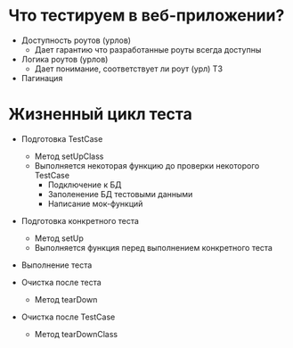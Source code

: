 # Что тестируем в веб-приложении?

- Доступность роутов (урлов)
    - Дает гарантию что разработанные роуты всегда доступны
- Логика роутов (урлов)
    - Дает понимание, соответствует ли роут (урл) ТЗ
- Пагинация

# Жизненный цикл теста

- Подготовка TestCase
    - Метод setUpClass
    - Выполняется некоторая функцию до проверки некоторого TestCase
        - Подключение к БД
        - Заполенение БД тестовыми данными
        - Написание мок-функций

- Подготовка конкретного теста
    - Метод setUp
    - Выполняется функция перед выполнением конкретного теста

- Выполнение теста

- Очистка после теста
     - Метод tearDown

- Очистка после TestCase
    - Метод tearDownClass